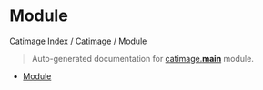 # Module

[Catimage Index](../README.md#catimage-index) /
[Catimage](./index.md#catimage) /
Module

> Auto-generated documentation for [catimage.__main__](../../../catimage/__main__.py) module.

- [Module](#module)
